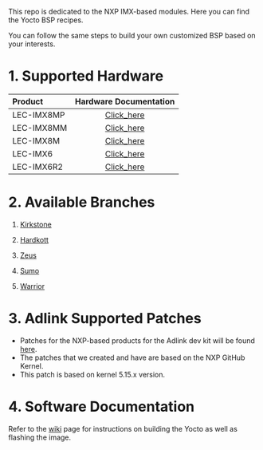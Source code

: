 This repo is dedicated to the NXP IMX-based modules. Here you can find the Yocto BSP recipes.

You can follow the same steps to build your own customized BSP based on your interests.

# 1. Supported Hardware

| Product    |                    Hardware Documentation                    |
| :--------- | :----------------------------------------------------------: |
| LEC-IMX8MP | [Click_here](https://www.adlinktech.com/Products/Computer_on_Modules/SMARC/LEC-IMX8MP?lang=en) |
| LEC-IMX8MM | [Click_here](https://www.adlinktech.com/Products/Computer_on_Modules/SMARC/LEC-IMX8MM?lang=en) |
| LEC-IMX8M  | [Click_here](https://www.adlinktech.com/Products/Computer_on_Modules/SMARC/LEC-IMX8M?lang=en) |
| LEC-IMX6   | [Click_here](https://www.adlinktech.com/Products/Computer_on_Modules/SMARC/LEC-iMX6?lang=en) |
| LEC-IMX6R2 | [Click_here](https://www.adlinktech.com/Products/Computer_on_Modules/SMARC/LEC-iMX6R2?lang=en) |

# 2. Available Branches

1. [Kirkstone](https://github.com/ADLINK/meta-adlink-nxp/tree/kirkstone)

2. [Hardkott](https://github.com/ADLINK/meta-adlink-nxp/tree/hardknott)

3. [Zeus](https://github.com/ADLINK/meta-adlink-nxp/tree/zeus)

4. [Sumo](https://github.com/ADLINK/meta-adlink-nxp/tree/sumo)

5. [Warrior](https://github.com/ADLINK/meta-adlink-nxp/tree/warrior)

# 3. Adlink Supported Patches

- Patches for the NXP-based products for the Adlink dev kit will be found [here](https://github.com/ADLINK/meta-adlink-nxp/tree/kirkstone/recipes-kernel/linux/linux-imx).
- The patches that we created and have are based on the NXP GitHub Kernel.
- This patch is based on kernel 5.15.x version.

# 4. Software Documentation

Refer to the [wiki](https://github.com/ADLINK/meta-adlink-nxp/wiki) page for instructions on building the Yocto as well as flashing the image.

